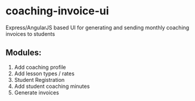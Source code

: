 # coaching-invoice-ui
Express/AngularJS based UI for generating and sending monthly coaching invoices to students

## Modules:
  1. Add coaching profile
  2. Add lesson types / rates
  3. Student Registration
  4. Add student coaching minutes
  5. Generate invoices
